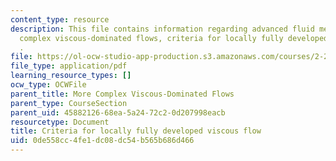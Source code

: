 ```yaml
---
content_type: resource
description: This file contains information regarding advanced fluid mechanics, more
  complex viscous-dominated flows, criteria for locally fully developed viscous flow
  .
file: https://ol-ocw-studio-app-production.s3.amazonaws.com/courses/2-25-advanced-fluid-mechanics-fall-2013/0de558cc4fe1dc08dc54b565b686d466_MIT2_25F13_Criteriaviscous.pdf
file_type: application/pdf
learning_resource_types: []
ocw_type: OCWFile
parent_title: More Complex Viscous-Dominated Flows
parent_type: CourseSection
parent_uid: 45882126-68ea-5a24-72c2-0d207998eacb
resourcetype: Document
title: Criteria for locally fully developed viscous flow
uid: 0de558cc-4fe1-dc08-dc54-b565b686d466
---
```

